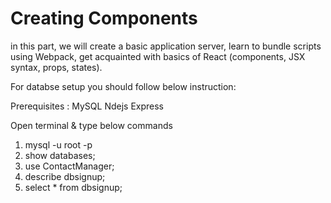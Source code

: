 Creating Components
===================
in this part, we will create a basic application server, learn to bundle scripts using Webpack, get acquainted with basics of React (components, JSX syntax, props, states).

For databse setup you should follow below instruction:

Prerequisites : 
MySQL
Ndejs
Express

Open terminal & type below commands

1) mysql -u root -p
2) show databases;
3) use ContactManager;
4) describe dbsignup;
5) select * from dbsignup;